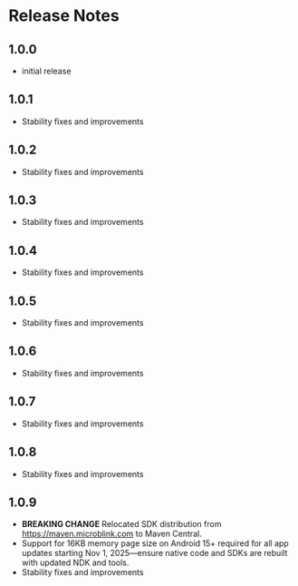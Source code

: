 # Release Notes

## 1.0.0
- initial release

## 1.0.1
- Stability fixes and improvements

## 1.0.2
- Stability fixes and improvements

## 1.0.3
- Stability fixes and improvements

## 1.0.4
- Stability fixes and improvements

## 1.0.5
- Stability fixes and improvements

## 1.0.6
- Stability fixes and improvements

## 1.0.7
- Stability fixes and improvements

## 1.0.8
- Stability fixes and improvements

## 1.0.9
- **BREAKING CHANGE** Relocated SDK distribution from https://maven.microblink.com to Maven Central.
- Support for 16KB memory page size on Android 15+ required for all app updates starting Nov 1, 2025—ensure native code and SDKs are rebuilt with updated NDK and tools.
- Stability fixes and improvements